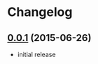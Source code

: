 # Changelog

## [0.0.1](https://github.com/apsoto/lita-alias/releases/tag/v0.0.1) (2015-06-26)
- initial release